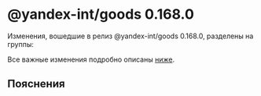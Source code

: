 # @yandex-int/goods 0.168.0

<!-- ЧЕЛОВЕЧЕСКОЕ ВСТУПЛЕНИЕ -->

Изменения, вошедшие в релиз @yandex-int/goods 0.168.0, разделены на группы:

Все важные изменения подробно описаны [ниже](#Пояснения).

## Пояснения

